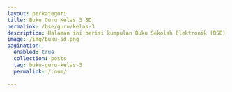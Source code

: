```yaml
---
layout: perkategori
title: Buku Guru Kelas 3 SD
permalink: /bse/guru/kelas-3
description: Halaman ini berisi kumpulan Buku Sekolah Elektronik (BSE) Buku Guru Satuan Pendidikan SD Kelas 3.
image: /img/buku-sd.png
pagination: 
  enabled: true
  collection: posts
  tag: buku-guru-kelas-3
  permalink: /:num/
  
---
```

